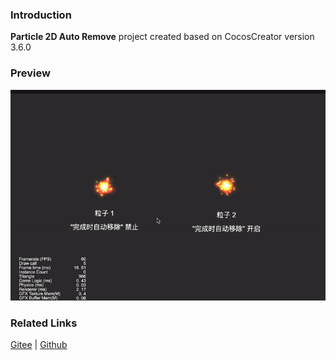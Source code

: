 ### Introduction
**Particle 2D Auto Remove** project created based on CocosCreator version 3.6.0

### Preview
![image](../../../gif/202203/2022030547.gif)

### Related Links
[Gitee](https://gitee.com/mirrors_cocos-creator/example-cases/tree/v2.4.3/assets/cases/01_graphics/02_particle) | [Github](https://github.com/cocos-creator/example-cases/tree/v2.4.3/assets/cases/01_graphics/02_particle)